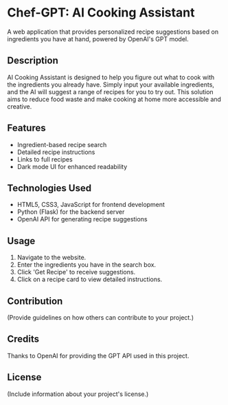# Chef-GPT: AI Cooking Assistant

A web application that provides personalized recipe suggestions based on ingredients you have at hand, powered by OpenAI's GPT model.

## Description

AI Cooking Assistant is designed to help you figure out what to cook with the ingredients you already have. Simply input your available ingredients, and the AI will suggest a range of recipes for you to try out. This solution aims to reduce food waste and make cooking at home more accessible and creative.

## Features

- Ingredient-based recipe search
- Detailed recipe instructions
- Links to full recipes
- Dark mode UI for enhanced readability

## Technologies Used

- HTML5, CSS3, JavaScript for frontend development
- Python (Flask) for the backend server
- OpenAI API for generating recipe suggestions

## Usage

1. Navigate to the website.
2. Enter the ingredients you have in the search box.
3. Click 'Get Recipe' to receive suggestions.
4. Click on a recipe card to view detailed instructions.

## Contribution

(Provide guidelines on how others can contribute to your project.)

## Credits

Thanks to OpenAI for providing the GPT API used in this project.

## License

(Include information about your project's license.)
